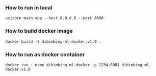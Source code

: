 ### How to run in local

```
uvicorn main:app --host 0.0.0.0 --port 8080
```

### How to build docker image

```
docker build -t dibimbing-ml-docker:v1.0 .
```

### How to run as docker container

```
docker run --name dibimbing-ml-docker -p 1234:8001 dibimbing-ml-docker:v1.0
```
